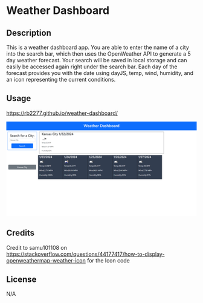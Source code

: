 # Weather Dashboard

## Description

This is a weather dashboard app. You are able to enter the name of a city into the search bar, which then uses the OpenWeather API to generate a 5 day weather forecast. Your search will be saved in local storage and can easily be accessed again right under the search
bar. Each day of the forecast provides you with the date using dayJS, temp, wind, humidity, and an icon representing the current conditions.

## Usage

https://rb2277.github.io/weather-dashboard/

![Example Image of the site](./assets/images/exampleImage.png)

## Credits

Credit to samu101108 on https://stackoverflow.com/questions/44177417/how-to-display-openweathermap-weather-icon for the Icon code

## License

N/A
